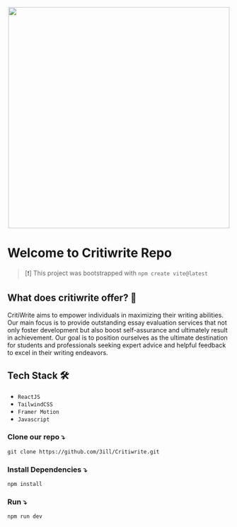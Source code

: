 <p align="center"><a href="/" target="_blank"><img src="https://github.com/eclatdevteam/eclatwebapp_frontend/blob/main/src/assets/Eclat.png" width="500"></a></p>

# Welcome to Critiwrite Repo

> [❗]
> This project was bootstrapped with `npm create vite@latest`

## What does critiwrite offer? 🤔

CritiWrite aims to empower individuals in maximizing their writing abilities. Our main focus is to provide outstanding essay evaluation services that not only foster development but also boost self-assurance and ultimately result in achievement. Our goal is to position ourselves as the ultimate destination for students and professionals seeking expert advice and helpful feedback to excel in their writing endeavors.

## Tech Stack 🛠

- `ReactJS`
- `TailwindCSS`
- `Framer Motion`
- `Javascript`

### Clone our repo ⤵

```cli
git clone https://github.com/3ill/Critiwrite.git
```

### Install Dependencies ⤵

```cli
npm install
```

### Run ⤵

```cli
npm run dev
```
